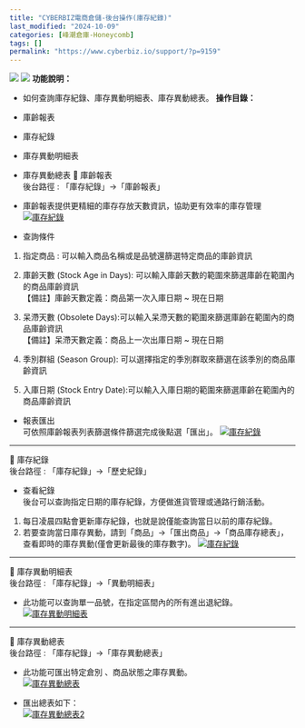```yaml
---
title: "CYBERBIZ電商倉儲-後台操作(庫存紀錄)"
last_modified: "2024-10-09"
categories: [峰潮倉庫-Honeycomb]
tags: []
permalink: "https://www.cyberbiz.io/support/?p=9159"
---
```


![](https://www.cyberbiz.io/support/wp-content/uploads/適用站別.png)
[![](https://www.cyberbiz.io/support/wp-content/uploads/台灣站.png)](https://www.cyberbiz.io/support/?page_id=2490)
**功能說明：**  

* 如何查詢庫存紀錄、庫存異動明細表、庫存異動總表。
**操作目錄：**

* 庫齡報表
* 庫存紀錄
* 庫存異動明細表
* 庫存異動總表
📌 庫齡報表  
後台路徑 : 「庫存紀錄」→「庫齡報表」  


* 庫齡報表提供更精細的庫存存放天數資訊，協助更有效率的庫存管理
[![庫存紀錄](https://www.cyberbiz.io/support/wp-content/uploads/CYBERBIZ電商倉儲-後台操作庫存紀錄05.png)](https://www.cyberbiz.io/support/wp-content/uploads/CYBERBIZ電商倉儲-後台操作庫存紀錄05.png)

* 查詢條件 
1. 指定商品 : 可以輸入商品名稱或是品號還篩選特定商品的庫齡資訊


2. 庫齡天數 (Stock Age in Days): 可以輸入庫齡天數的範圍來篩選庫齡在範圍內的商品庫齡資訊  
【備註】庫齡天數定義：商品第一次入庫日期 ~ 現在日期



3. 呆滯天數 (Obsolete Days):可以輸入呆滯天數的範圍來篩選庫齡在範圍內的商品庫齡資訊  
【備註】呆滯天數定義：商品上一次出庫日期 ~ 現在日期



4. 季別群組 (Season Group): 可以選擇指定的季別群取來篩選在該季別的商品庫齡資訊


5. 入庫日期 (Stock Entry Date):可以輸入入庫日期的範圍來篩選庫齡在範圍內的商品庫齡資訊




* 報表匯出  
可依照庫齡報表列表篩選條件篩選完成後點選「匯出」。 [![庫存紀錄](https://www.cyberbiz.io/support/wp-content/uploads/CYBERBIZ電商倉儲-後台操作庫存紀錄06.png)](https://www.cyberbiz.io/support/wp-content/uploads/CYBERBIZ電商倉儲-後台操作庫存紀錄06.png)

* * *

📌 庫存紀錄  
後台路徑 : 「庫存紀錄」→「歷史紀錄」  


* 查看紀錄  
後台可以查詢指定日期的庫存紀錄，方便做進貨管理或通路行銷活動。

1. 每日凌晨四點會更新庫存紀錄，也就是說僅能查詢當日以前的庫存紀錄。 
2. 若要查詢當日庫存異動，請到「商品」→「匯出商品」→「商品庫存總表」，查看即時的庫存異動(僅會更新最後的庫存數字)。  [![庫存紀錄](https://www.cyberbiz.io/support/wp-content/uploads/CYBERBIZ電商倉儲-後台操作庫存紀錄01.png)](https://www.cyberbiz.io/support/wp-content/uploads/CYBERBIZ電商倉儲-後台操作庫存紀錄01.png)


* * *

📌 庫存異動明細表  
後台路徑 : 「庫存紀錄」→「異動明細表」  


* 此功能可以查詢單一品號，在指定區間內的所有進出退紀錄。  
[![庫存異動明細表](https://www.cyberbiz.io/support/wp-content/uploads/CYBERBIZ電商倉儲-後台操作庫存紀錄02.png)](https://www.cyberbiz.io/support/wp-content/uploads/CYBERBIZ電商倉儲-後台操作庫存紀錄02.png)

* * *

📌 庫存異動總表  
後台路徑 : 「庫存紀錄」→「庫存異動總表」  


* 此功能可匯出特定倉別 、商品狀態之庫存異動。  
[![庫存異動總表](https://www.cyberbiz.io/support/wp-content/uploads/CYBERBIZ電商倉儲-後台操作庫存紀錄03.png)](https://www.cyberbiz.io/support/wp-content/uploads/CYBERBIZ電商倉儲-後台操作庫存紀錄03.png)



* 匯出總表如下：  
[![庫存異動總表2](https://www.cyberbiz.io/support/wp-content/uploads/CYBERBIZ電商倉儲-後台操作庫存紀錄04.png)](https://www.cyberbiz.io/support/wp-content/uploads/CYBERBIZ電商倉儲-後台操作庫存紀錄04.png)



